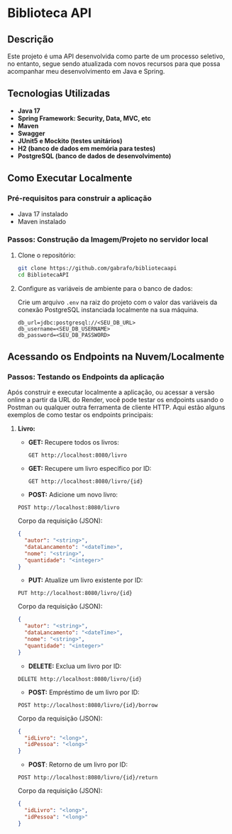 # Biblioteca API

## Descrição

Este projeto é uma API desenvolvida como parte de um processo seletivo, no entanto, segue sendo atualizada com novos recursos para que possa acompanhar meu desenvolvimento em Java e Spring.

## Tecnologias Utilizadas

- **Java 17**
- **Spring Framework: Security, Data, MVC, etc**
- **Maven**
- **Swagger**
- **JUnit5 e Mockito (testes unitários)**
- **H2 (banco de dados em memória para testes)**
- **PostgreSQL (banco de dados de desenvolvimento)**

## Como Executar Localmente

### Pré-requisitos para construir a aplicação

- Java 17 instalado
- Maven instalado

### Passos: Construção da Imagem/Projeto no servidor local

1. Clone o repositório:

    ```bash
    git clone https://github.com/gabrafo/bibliotecaapi
    cd BibliotecaAPI
    ```

2. Configure as variáveis de ambiente para o banco de dados:

    Crie um arquivo `.env` na raiz do projeto com o valor das variáveis da conexão PostgreSQL instanciada localmente na sua máquina.

    ```env
    db_url=jdbc:postgresql://<SEU_DB_URL>
    db_username=<SEU_DB_USERNAME>
    db_password=<SEU_DB_PASSWORD>
    ```

 ## Acessando os Endpoints na Nuvem/Localmente

 ### Passos: Testando os Endpoints da aplicação

Após construir e executar localmente a aplicação, ou acessar a versão online a partir da URL do Render, você pode testar os endpoints usando o Postman ou qualquer outra ferramenta de cliente HTTP. Aqui estão alguns exemplos de como testar os endpoints principais:

1. **Livro:**
   - **GET:** Recupere todos os livros:
       ```
       GET http://localhost:8080/livro
       ```

   - **GET:** Recupere um livro específico por ID:
       ```
       GET http://localhost:8080/livro/{id}
       ```
       
    - **POST:** Adicione um novo livro:
    ```
    POST http://localhost:8080/livro
    ```
    
    Corpo da requisição (JSON):
    ```json
    {
      "autor": "<string>",
      "dataLancamento": "<dateTime>",
      "nome": "<string>",
      "quantidade": "<integer>"
    }
    ```
    
    - **PUT:** Atualize um livro existente por ID:
    ```
    PUT http://localhost:8080/livro/{id}
    ```
    
    Corpo da requisição (JSON):
    ```json
    {
      "autor": "<string>",
      "dataLancamento": "<dateTime>",
      "nome": "<string>",
      "quantidade": "<integer>"
    }
    ```
    
    - **DELETE:** Exclua um livro por ID:
    ```
    DELETE http://localhost:8080/livro/{id}
    ```
    
    - **POST:** Empréstimo de um livro por ID:
    ```
    POST http://localhost:8080/livro/{id}/borrow
    ```
    
    Corpo da requisição (JSON):
    ```json
    {
      "idLivro": "<long>",
      "idPessoa": "<long>"
    }
    ```
    
    - **POST**: Retorno de um livro por ID:
    ```
    POST http://localhost:8080/livro/{id}/return
    ```
    
    Corpo da requisição (JSON):
    ```json
    {
      "idLivro": "<long>",
      "idPessoa": "<long>"
    }
    ```
